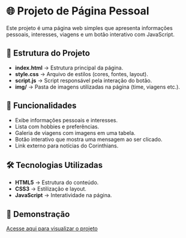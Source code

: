 # 🌐 Projeto de Página Pessoal

Este projeto é uma página web simples que apresenta informações pessoais, interesses, viagens e um botão interativo com JavaScript.

## 📂 Estrutura do Projeto

- **index.html** → Estrutura principal da página.
- **style.css** → Arquivo de estilos (cores, fontes, layout).
- **script.js** → Script responsável pela interação do botão.
- **img/** → Pasta de imagens utilizadas na página (time, viagens etc.).

## 🚀 Funcionalidades

- Exibe informações pessoais e interesses.
- Lista com hobbies e preferências.
- Galeria de viagens com imagens em uma tabela.
- Botão interativo que mostra uma mensagem ao ser clicado.
- Link externo para notícias do Corinthians.

## 🛠️ Tecnologias Utilizadas

- **HTML5** → Estrutura do conteúdo.
- **CSS3** → Estilização e layout.
- **JavaScript** → Interatividade na página.

## 📸 Demonstração

[Acesse aqui para visualizar o projeto](https://jonatanfz.github.io/firstproject)

